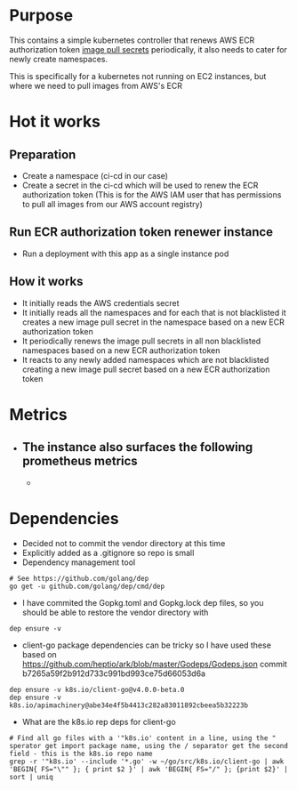 # Purpose
This contains a simple kubernetes controller that renews AWS ECR authorization token [image pull secrets](https://kubernetes.io/docs/concepts/containers/images/) periodically, it also needs to cater for newly create namespaces.

This is specifically for a kubernetes not running on EC2 instances, but where we need to pull images from AWS's ECR



# Hot it works
## Preparation
- Create a namespace (ci-cd in our case)
- Create a secret in the ci-cd which will be used to renew the ECR authorization token (This is for the AWS IAM user that has permissions to pull all images from our AWS account registry)

## Run ECR authorization token renewer instance
- Run a deployment with this app as a single instance pod

## How it works
- It initially reads the AWS credentials secret 
- It initially reads all the namespaces and for each that is not blacklisted it creates a new image pull secret in the namespace based on a new ECR authorization token
- It periodically renews the image pull secrets in all non blacklisted namespaces based on a new ECR authorization token
- It reacts to any newly added namespaces which are not blacklisted creating a new image pull secret based on a new ECR authorization token



# Metrics
- The instance also surfaces the following prometheus metrics
	- 
	-



# Dependencies
- Decided not to commit the vendor directory at this time
- Explicitly added as a .gitignore so repo is small
- Dependency management tool

```
# See https://github.com/golang/dep
go get -u github.com/golang/dep/cmd/dep
```
- I have commited the Gopkg.toml and Gopkg.lock dep files, so you should be able to restore the vendor directory with

```
dep ensure -v
```
- client-go package dependencies can be tricky so I have used these based on https://github.com/heptio/ark/blob/master/Godeps/Godeps.json commit b7265a59f2b912d733c991bd993ce75d66053d6a

```
dep ensure -v k8s.io/client-go@v4.0.0-beta.0
dep ensure -v k8s.io/apimachinery@abe34e4f5b4413c282a83011892cbeea5b32223b
```

- What are the k8s.io rep deps for client-go
```
# Find all go files with a '"k8s.io' content in a line, using the " sperator get import package name, using the / separator get the second field - this is the k8s.io repo name
grep -r '"k8s.io' --include '*.go' -w ~/go/src/k8s.io/client-go | awk 'BEGIN{ FS="\"" }; { print $2 }' | awk 'BEGIN{ FS="/" }; {print $2}' | sort | uniq
```
